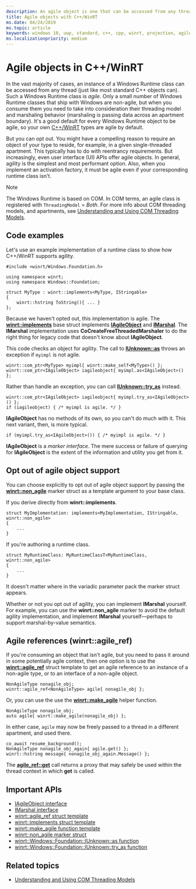 ```yaml
---
description: An agile object is one that can be accessed from any thread. Your C++/WinRT types are agile by default, but you can opt out.
title: Agile objects with C++/WinRT
ms.date: 04/24/2019
ms.topic: article
keywords: windows 10, uwp, standard, c++, cpp, winrt, projection, agile, object, agility, IAgileObject
ms.localizationpriority: medium
---
```


# Agile objects in C++/WinRT

In the vast majority of cases, an instance of a Windows Runtime class can be accessed from any thread (just like most standard C++ objects can). Such a Windows Runtime class is *agile*. Only a small number of Windows Runtime classes that ship with Windows are non-agile, but when you consume them you need to take into consideration their threading model and marshaling behavior (marshaling is passing data across an apartment boundary). It's a good default for every Windows Runtime object to be agile, so your own [C++/WinRT](./intro-to-using-cpp-with-winrt.md) types are agile by default.

But you can opt out. You might have a compelling reason to require an object of your type to reside, for example, in a given single-threaded apartment. This typically has to do with reentrancy requirements. But increasingly, even user interface (UI) APIs offer agile objects. In general, agility is the simplest and most performant option. Also, when you implement an activation factory, it must be agile even if your corresponding runtime class isn't.

> [!NOTE]
> The Windows Runtime is based on COM. In COM terms, an agile class is registered with `ThreadingModel` = *Both*. For more info about COM threading models, and apartments, see [Understanding and Using COM Threading Models](/previous-versions/ms809971(v=msdn.10)).

## Code examples

Let's use an example implementation of a runtime class to show how C++/WinRT supports agility.

```cppwinrt
#include <winrt/Windows.Foundation.h>

using namespace winrt;
using namespace Windows::Foundation;

struct MyType : winrt::implements<MyType, IStringable>
{
    winrt::hstring ToString(){ ... }
};
```

Because we haven't opted out, this implementation is agile. The [**winrt::implements**](/uwp/cpp-ref-for-winrt/implements) base struct implements [**IAgileObject**](/windows/desktop/api/objidl/nn-objidl-iagileobject) and [**IMarshal**](/windows/desktop/api/objidl/nn-objidl-imarshal). The **IMarshal** implementation uses **CoCreateFreeThreadedMarshaler** to do the right thing for legacy code that doesn't know about **IAgileObject**.

This code checks an object for agility. The call to [**IUnknown::as**](/uwp/cpp-ref-for-winrt/windows-foundation-iunknown#iunknownas-function) throws an exception if `myimpl` is not agile.

```cppwinrt
winrt::com_ptr<MyType> myimpl{ winrt::make_self<MyType>() };
winrt::com_ptr<IAgileObject> iagileobject{ myimpl.as<IAgileObject>() };
```

Rather than handle an exception, you can call [**IUnknown::try_as**](/uwp/cpp-ref-for-winrt/windows-foundation-iunknown#iunknowntry_as-function) instead.

```cppwinrt
winrt::com_ptr<IAgileObject> iagileobject{ myimpl.try_as<IAgileObject>() };
if (iagileobject) { /* myimpl is agile. */ }
```

**IAgileObject** has no methods of its own, so you can't do much with it. This next variant, then, is more typical.

```cppwinrt
if (myimpl.try_as<IAgileObject>()) { /* myimpl is agile. */ }
```

**IAgileObject** is a *marker interface*. The mere success or failure of querying for **IAgileObject** is the extent of the information and utility you get from it.

## Opt out of agile object support

You can choose explicitly to opt out of agile object support by passing the [**winrt::non_agile**](/uwp/cpp-ref-for-winrt/non-agile) marker struct as a template argument to your base class.

If you derive directly from **winrt::implements**.

```cppwinrt
struct MyImplementation: implements<MyImplementation, IStringable, winrt::non_agile>
{
    ...
}
```

If you're authoring a runtime class.

```cppwinrt
struct MyRuntimeClass: MyRuntimeClassT<MyRuntimeClass, winrt::non_agile>
{
    ...
}
```

It doesn't matter where in the variadic parameter pack the marker struct appears.

Whether or not you opt out of agility, you can implement **IMarshal** yourself. For example, you can use the **winrt::non_agile** marker to avoid the default agility implementation, and implement **IMarshal** yourself&mdash;perhaps to support marshal-by-value semantics.

## Agile references (winrt::agile_ref)

If you're consuming an object that isn't agile, but you need to pass it around in some potentially agile context, then one option is to use the [**winrt::agile_ref**](/uwp/cpp-ref-for-winrt/agile-ref) struct template to get an agile reference to an instance of a non-agile type, or to an interface of a non-agile object.

```cppwinrt
NonAgileType nonagile_obj;
winrt::agile_ref<NonAgileType> agile{ nonagile_obj };
```

Or, you can use the use the [**winrt::make_agile**](/uwp/cpp-ref-for-winrt/make-agile) helper function.

```cppwinrt
NonAgileType nonagile_obj;
auto agile{ winrt::make_agile(nonagile_obj) };
```

In either case, `agile` may now be freely passed to a thread in a different apartment, and used there.

```cppwinrt
co_await resume_background();
NonAgileType nonagile_obj_again{ agile.get() };
winrt::hstring message{ nonagile_obj_again.Message() };
```

The [**agile_ref::get**](/uwp/cpp-ref-for-winrt/agile-ref#agile_refget-function) call returns a proxy that may safely be used within the thread context in which **get** is called.

## Important APIs

* [IAgileObject interface](/windows/desktop/api/objidl/nn-objidl-iagileobject)
* [IMarshal interface](/windows/desktop/api/objidl/nn-objidl-imarshal)
* [winrt::agile_ref struct template](/uwp/cpp-ref-for-winrt/agile-ref)
* [winrt::implements struct template](/uwp/cpp-ref-for-winrt/implements)
* [winrt::make_agile function template](/uwp/cpp-ref-for-winrt/make-agile)
* [winrt::non_agile marker struct](/uwp/cpp-ref-for-winrt/non-agile)
* [winrt::Windows::Foundation::IUnknown::as function](/uwp/cpp-ref-for-winrt/windows-foundation-iunknown#iunknownas-function)
* [winrt::Windows::Foundation::IUnknown::try_as function](/uwp/cpp-ref-for-winrt/windows-foundation-iunknown#iunknowntry_as-function)

## Related topics

* [Understanding and Using COM Threading Models](/previous-versions/ms809971(v=msdn.10))